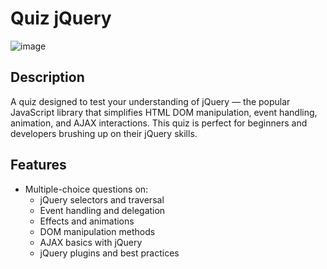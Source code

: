 # Quiz jQuery
![image](https://github.com/user-attachments/assets/14c69d82-e1cb-45c5-8de6-df5c473dba6c)

## Description
A quiz designed to test your understanding of jQuery — the popular JavaScript library that simplifies HTML DOM manipulation, event handling, animation, and AJAX interactions. This quiz is perfect for beginners and developers brushing up on their jQuery skills.

## Features
- Multiple-choice questions on:
  - jQuery selectors and traversal
  - Event handling and delegation
  - Effects and animations
  - DOM manipulation methods
  - AJAX basics with jQuery
  - jQuery plugins and best practices
